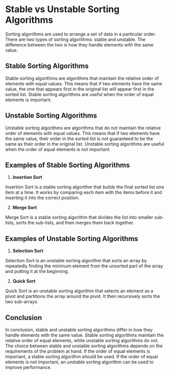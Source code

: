 # Stable vs Unstable Sorting Algorithms

Sorting algorithms are used to arrange a set of data in a particular order. There are two types of sorting algorithms: stable and unstable. The difference between the two is how they handle elements with the same value.

## Stable Sorting Algorithms

Stable sorting algorithms are algorithms that maintain the relative order of elements with equal values. This means that if two elements have the same value, the one that appears first in the original list will appear first in the sorted list. Stable sorting algorithms are useful when the order of equal elements is important.

## Unstable Sorting Algorithms

Unstable sorting algorithms are algorithms that do not maintain the relative order of elements with equal values. This means that if two elements have the same value, their order in the sorted list is not guaranteed to be the same as their order in the original list. Unstable sorting algorithms are useful when the order of equal elements is not important.

## Examples of Stable Sorting Algorithms

1. **Insertion Sort**

Insertion Sort is a stable sorting algorithm that builds the final sorted list one item at a time. It works by comparing each item with the items before it and inserting it into the correct position.

2. **Merge Sort**

Merge Sort is a stable sorting algorithm that divides the list into smaller sub-lists, sorts the sub-lists, and then merges them back together.

## Examples of Unstable Sorting Algorithms

1. **Selection Sort**

Selection Sort is an unstable sorting algorithm that sorts an array by repeatedly finding the minimum element from the unsorted part of the array and putting it at the beginning.

2. **Quick Sort**

Quick Sort is an unstable sorting algorithm that selects an element as a pivot and partitions the array around the pivot. It then recursively sorts the two sub-arrays.

## Conclusion

In conclusion, stable and unstable sorting algorithms differ in how they handle elements with the same value. Stable sorting algorithms maintain the relative order of equal elements, while unstable sorting algorithms do not. The choice between stable and unstable sorting algorithms depends on the requirements of the problem at hand. If the order of equal elements is important, a stable sorting algorithm should be used. If the order of equal elements is not important, an unstable sorting algorithm can be used to improve performance.